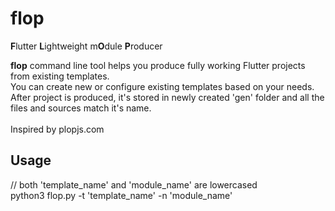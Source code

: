 # flop
**F**lutter **L**ightweight m**O**dule **P**roducer <br />

**flop** command line tool helps you produce fully working Flutter projects from existing templates. <br />
You can create new or configure existing templates based on your needs. <br />
After project is produced, it's stored in newly created 'gen' folder and all the files and sources match it's name. <br /> <br />
Inspired by plopjs.com

## Usage
// both 'template_name' and 'module_name' are lowercased <br />
python3 flop.py -t 'template_name' -n 'module_name'
